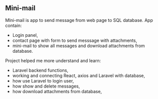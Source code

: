 
## Mini-mail

MIni-mail is app to send message from web page to SQL database. App contain:
- Login panel,
- contact page with form to send messsage with attachments,
- mini-mail to show all messages and download attachments from database.

Project helped me more understand and learn:
- Laravel backend functions, 
- working and connecting React, axios and Laravel with database,
- how use Laravel to login user,
- how show and delete messages,
- how download attachments from database,
